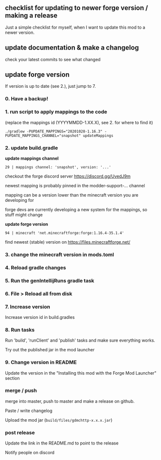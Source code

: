 
## checklist for updating to newer forge version / making a release

Just a simple checklist for myself, when I want to update this mod to a newer version.

## update documentation & make a changelog

check your latest commits to see what changed

## update forge version

If version is up to date (see 2.), just jump to 7.

### 0. Have a backup!

### 1. run script to apply mappings to the code

(replace the mappings id (YYYYMMDD-1.XX.X), see 2. for where to find it)
```
./gradlew -PUPDATE_MAPPINGS="20201028-1.16.3" -PUPDATE_MAPPINGS_CHANNEL="snapshot" updateMappings
```

### 2. update build.gradle

**update mappings channel**

`29 | mappings channel: 'snapshot', version: '...'`
 
checkout the forge discord server https://discord.gg/UvedJ9m
 
newest mapping is probably pinned in the modder-support-... channel
 
mapping can be a version lower than the minecraft version you are developing for
 
forge devs are currently developing a new system for the mappings, so stuff might change

**update forge version**

`94 | minecraft 'net.minecraftforge:forge:1.16.4-35.1.4'`

find newest (stable) version on https://files.minecraftforge.net/

### 3. change the minecraft version in mods.toml

### 4. Reload gradle changes

### 5. Run the genIntellijRuns gradle task

### 6. File > Reload all from disk

### 7. Increase version

Increase version id in build.gradles

### 8. Run tasks

Run 'build', 'runClient' and 'publish' tasks and make sure everything works.

Try out the published jar in the mod launcher

### 9. Change version in README 

Update the version in the "Installing this mod with the Forge Mod Launcher" section

### merge / push

merge into master, push to master and make a release on github.

Paste / write changelog

Upload the mod jar (`build/files/gdmchttp-x.x.x.jar`)

### post release

Update the link in the README.md to point to the release

Notify people on discord